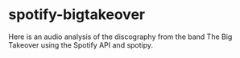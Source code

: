 # spotify-bigtakeover
Here is an audio analysis of the discography from the band The Big Takeover using the Spotify API and spotipy.

